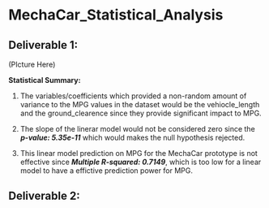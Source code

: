 # MechaCar_Statistical_Analysis
## Deliverable 1:
(PIcture Here)

**Statistical Summary:**

1. The variables/coefficients which provided a non-random amount of variance to the MPG values in the dataset would be the vehiocle_length and the ground_clearence since 
they provide significant impact to MPG.

2. The slope of the linerar model would not be considered zero since the ***p-value: 5.35e-11*** which would makes the null hypothesis rejected.

3. This linear model prediction on MPG for the MechaCar prototype is not effective since ***Multiple R-squared:  0.7149***, which is too low for a linear model to have a effictive prediction power for MPG.

## Deliverable 2:

